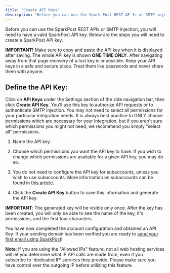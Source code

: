 ```yaml
---
title: "Create API Keys"
description: "Before you can use the Spark Post REST AP Is or SMTP injection you will need to have a valid Spark Post API key Below are the steps you will need to create a Spark Post API key IMPORTANT Make sure to copy and paste the API key when it..."
---
```


Before you can use the SparkPost REST APIs or SMTP injection, you will need to have a valid SparkPost API key. Below are the steps you will need to create a SparkPost API key.

**IMPORTANT!** Make sure to copy and paste the API key when it is displayed after saving. The whole API key is shown **ONE TIME ONLY**. After navigating away from that page recovery of a lost key is impossible. Keep your API keys in a safe and secure place. Treat them like passwords and never share them with anyone.

## Define the API Key:

Click on **API Keys** under the Settings section of the side navigation bar, then click **Create API Key**. You'll use this key to authorize API requests or to authenticate SMTP injection. You may not need to select all permissions for your particular integration needs. It is always best practice to ONLY choose permissions which are necessary for your integration, but if you aren't sure which permissions you might not need, we recommend you simply "select all" permissions.

1. Name the API key.

1. Choose which permissions you want the API key to have. If you wish to change which permissions are available for a given API key, you may do so.

1. You do not need to configure the API key for subaccounts, unless you wish to use subaccounts. More information on subaccounts can be found in [this article](https://www.sparkpost.com/docs/user-guide/subaccounts/).

1. Click the **Create API Key** button to save this information and generate the API key.

**IMPORTANT**: The generated key will be visible only once. After the key has been created, you will only be able to see the name of the key, it's permissions, and the first four characters.
    
You have now completed the account configuration and obtained an API Key. If your sending domain has been verified you are ready to [send your first email using SparkPost](https://www.sparkpost.com/docs/getting-started/getting-started-sparkpost/#sending-email)!

**Note**: If you are using the "Allowed IPs" feature, not all web hosting services will let you determine what IP API calls are made from, even if you subscribe to 'dedicated IP' services they provide. Please make sure you have control over the outgoing IP before utilizing this feature.
